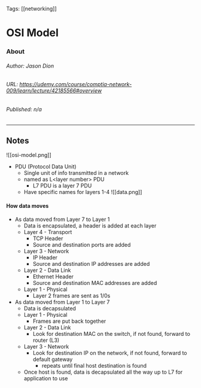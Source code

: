 Tags: [[networking]]

# OSI Model
### About
###### Author: *Jason Dion*
###### URL: *https://udemy.com/course/comptia-network-009/learn/lecture/42185566#overview*
###### Published: *n/a*
-------------------------------------------------------------------
## Notes
![[osi-model.png]]
- PDU (Protocol Data Unit)
	- Single unit of info transmitted in a network
	- named as L\<layer number\> PDU
		- L7 PDU is a layer 7 PDU 
	- Have specific names for layers 1-4
![[data.png]]
#### How data moves
- As data moved from Layer 7 to Layer 1
	- Data is encapsulated, a header is added at each layer
	- Layer 4 - Transport
		- TCP Header
		- Source and destination ports are added
	- Layer 3 - Network
		- IP Header
		- Source and destination IP addresses are added
	- Layer 2 - Data Link
		- Ethernet Header
		- Source and destination MAC addresses are added
	- Layer 1 - Physical
		- Layer 2 frames are sent as 1/0s
- As data moved from Layer 1 to Layer 7
	- Data is decapsulated
	- Layer 1 - Physical
		- Frames are put back together
	- Layer 2 - Data Link
		- Look for destination MAC on the switch, if not found, forward to router (L3)
	- Layer 3 - Network
		- Look for destination IP on the network, if not found, forward to default gateway
			- repeats until final host destination is found
	- Once host is found, data is decapsulated all the way up to L7 for application to use
